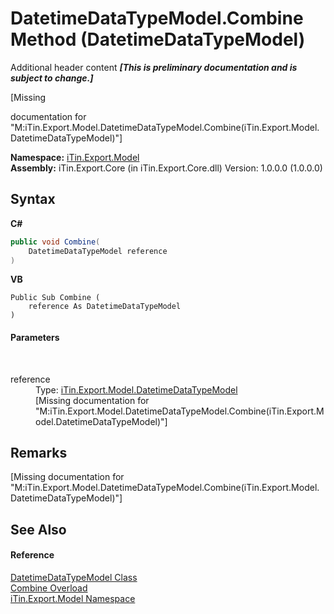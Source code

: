 # DatetimeDataTypeModel.Combine Method (DatetimeDataTypeModel)
Additional header content _**\[This is preliminary documentation and is subject to change.\]**_

\[Missing <summary> documentation for "M:iTin.Export.Model.DatetimeDataTypeModel.Combine(iTin.Export.Model.DatetimeDataTypeModel)"\]

**Namespace:**&nbsp;<a href="ef57ffcc-e95e-b212-5a46-9aa6f5a3511f">iTin.Export.Model</a><br />**Assembly:**&nbsp;iTin.Export.Core (in iTin.Export.Core.dll) Version: 1.0.0.0 (1.0.0.0)

## Syntax

**C#**<br />
``` C#
public void Combine(
	DatetimeDataTypeModel reference
)
```

**VB**<br />
``` VB
Public Sub Combine ( 
	reference As DatetimeDataTypeModel
)
```


#### Parameters
&nbsp;<dl><dt>reference</dt><dd>Type: <a href="c4b5cd89-df6f-7f94-d1c5-9031ceb1ae63">iTin.Export.Model.DatetimeDataTypeModel</a><br />\[Missing <param name="reference"/> documentation for "M:iTin.Export.Model.DatetimeDataTypeModel.Combine(iTin.Export.Model.DatetimeDataTypeModel)"\]</dd></dl>

## Remarks
\[Missing <remarks> documentation for "M:iTin.Export.Model.DatetimeDataTypeModel.Combine(iTin.Export.Model.DatetimeDataTypeModel)"\]

## See Also


#### Reference
<a href="c4b5cd89-df6f-7f94-d1c5-9031ceb1ae63">DatetimeDataTypeModel Class</a><br /><a href="2797332d-cd36-80db-ca91-153c10066cf3">Combine Overload</a><br /><a href="ef57ffcc-e95e-b212-5a46-9aa6f5a3511f">iTin.Export.Model Namespace</a><br />